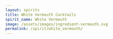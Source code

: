 ```yaml
---
layout: spirits
title: White Vermouth Cocktails
spirit_name: White Vermouth
image: /assets/images/ingredient-vermouth.svg
permalink: /spirit/white_vermouth/
---
```

